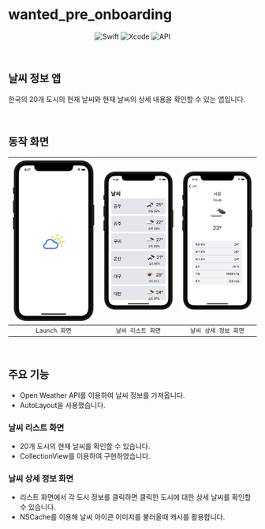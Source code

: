 # wanted_pre_onboarding

<div align="center">

![Swift](https://img.shields.io/badge/Swift-F05138?logo=swift&logoColor=white) ![Xcode](https://img.shields.io/badge/Xcode-blue?logo=xcode&logoColor=white) ![API](https://img.shields.io/badge/OpenWeatherAPI-black?logoColor=white)

</div align="center">

<br>

## 날씨 정보 앱
한국의 20개 도시의 현재 날씨와 현재 날씨의 상세 내용을 확인할 수 있는 앱입니다.

<br>

## 동작 화면
| ![](https://github.com/hyeji-K/wanted_pre_onboarding/blob/main/Screenshots/Launch%ED%99%94%EB%A9%B4.png) | ![](https://github.com/hyeji-K/wanted_pre_onboarding/blob/main/Screenshots/%EB%8F%84%EC%8B%9C%EB%A6%AC%EC%8A%A4%ED%8A%B8%ED%99%94%EB%A9%B4.png) | ![](https://github.com/hyeji-K/wanted_pre_onboarding/blob/main/Screenshots/%EB%82%A0%EC%94%A8%EC%83%81%EC%84%B8%EC%A0%95%EB%B3%B4%ED%99%94%EB%A9%B4.png) |
| :-:| :-: | :-: |
| `Launch 화면` | `날씨 리스트 화면` | `날씨 상세 정보 화면` |

<br>

## 주요 기능
- Open Weather API를 이용하여 날씨 정보를 가져옵니다.
- AutoLayout을 사용했습니다.

### 날씨 리스트 화면
- 20개 도시의 현재 날씨를 확인할 수 있습니다.
- CollectionView를 이용하여 구현하였습니다.

### 날씨 상세 정보 화면
- 리스트 화면에서 각 도시 정보를 클릭하면 클릭한 도시에 대한 상세 날씨를 확인할 수 있습니다.
- NSCache를 이용해 날씨 아이콘 이미지를 불러올때 캐시를 활용합니다.




